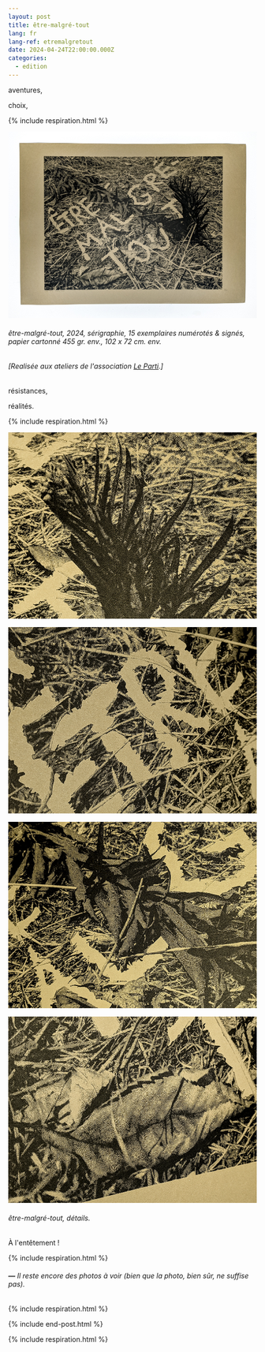 ```yaml
---
layout: post
title: être-malgré-tout
lang: fr
lang-ref: etremalgretout
date: 2024-04-24T22:00:00.000Z
categories:
  - edition
---
```


aventures,

choix,

{% include respiration.html %}

![](/imgs/PXL_20250227_144513581_Ng_UP.jpg)

###### *être-malgré-tout*, 2024, sérigraphie, 15 exemplaires numérotés & signés, papier cartonné 455 gr. env., 102 x 72 cm. env.

###### \[Realisée aux ateliers de l'association [Le Parti](https://leparti.net/).]

résistances,

réalités.

{% include respiration.html %}

![](/imgs/PXL_20250227_144849920_Ng_UP.jpg)

![](/imgs/PXL_20250227_144729292_Ng_UP.jpg)

![](/imgs/PXL_20250227_145031285_Ng_UP.jpg)

![](/imgs/PXL_20250227_144750817_Ng_UP.jpg)

###### *être-malgré-tout*, détails.

À l'entêtement !

{% include respiration.html %}

###### ***—*** *Il reste encore des photos à voir (bien que la photo, bien sûr, ne suffise pas).*

{% include respiration.html %}

{% include end-post.html %}

{% include respiration.html %}
